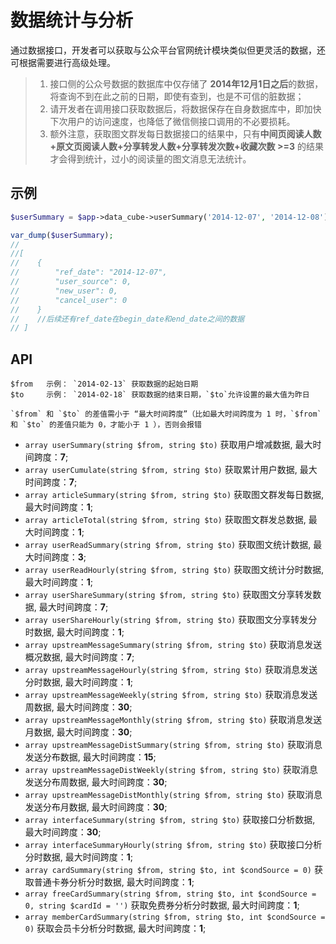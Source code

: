 # 数据统计与分析

通过数据接口，开发者可以获取与公众平台官网统计模块类似但更灵活的数据，还可根据需要进行高级处理。

>
> 1. 接口侧的公众号数据的数据库中仅存储了 **2014年12月1日之后**的数据，将查询不到在此之前的日期，即使有查到，也是不可信的脏数据；
> 2. 请开发者在调用接口获取数据后，将数据保存在自身数据库中，即加快下次用户的访问速度，也降低了微信侧接口调用的不必要损耗。
> 3. 额外注意，获取图文群发每日数据接口的结果中，只有**中间页阅读人数+原文页阅读人数+分享转发人数+分享转发次数+收藏次数 >=3** 的结果才会得到统计，过小的阅读量的图文消息无法统计。

## 示例

```php
$userSummary = $app->data_cube->userSummary('2014-12-07', '2014-12-08');

var_dump($userSummary);
//
//[
//    {
//        "ref_date": "2014-12-07",
//        "user_source": 0,
//        "new_user": 0,
//        "cancel_user": 0
//    }
//    //后续还有ref_date在begin_date和end_date之间的数据
// ]

```

## API

    $from   示例： `2014-02-13` 获取数据的起始日期
    $to     示例： `2014-02-18` 获取数据的结束日期，`$to`允许设置的最大值为昨日

    `$from` 和 `$to` 的差值需小于 “最大时间跨度”（比如最大时间跨度为 1 时，`$from` 和 `$to` 的差值只能为 0，才能小于 1 ），否则会报错

+ `array userSummary(string $from, string $to)` 获取用户增减数据, 最大时间跨度：**7**;
+ `array userCumulate(string $from, string $to)` 获取累计用户数据, 最大时间跨度：**7**;
+ `array articleSummary(string $from, string $to)` 获取图文群发每日数据, 最大时间跨度：**1**;
+ `array articleTotal(string $from, string $to)` 获取图文群发总数据, 最大时间跨度：**1**;
+ `array userReadSummary(string $from, string $to)` 获取图文统计数据, 最大时间跨度：**3**;
+ `array userReadHourly(string $from, string $to)` 获取图文统计分时数据, 最大时间跨度：**1**;
+ `array userShareSummary(string $from, string $to)` 获取图文分享转发数据, 最大时间跨度：**7**;
+ `array userShareHourly(string $from, string $to)` 获取图文分享转发分时数据, 最大时间跨度：**1**;
+ `array upstreamMessageSummary(string $from, string $to)` 获取消息发送概况数据, 最大时间跨度：**7**;
+ `array upstreamMessageHourly(string $from, string $to)` 获取消息发送分时数据, 最大时间跨度：**1**;
+ `array upstreamMessageWeekly(string $from, string $to)` 获取消息发送周数据, 最大时间跨度：**30**;
+ `array upstreamMessageMonthly(string $from, string $to)` 获取消息发送月数据, 最大时间跨度：**30**;
+ `array upstreamMessageDistSummary(string $from, string $to)` 获取消息发送分布数据, 最大时间跨度：**15**;
+ `array upstreamMessageDistWeekly(string $from, string $to)` 获取消息发送分布周数据, 最大时间跨度：**30**;
+ `array upstreamMessageDistMonthly(string $from, string $to)` 获取消息发送分布月数据, 最大时间跨度：**30**;
+ `array interfaceSummary(string $from, string $to)` 获取接口分析数据, 最大时间跨度：**30**;
+ `array interfaceSummaryHourly(string $from, string $to)` 获取接口分析分时数据, 最大时间跨度：**1**;
+ `array cardSummary(string $from, string $to, int $condSource = 0)` 获取普通卡券分析分时数据, 最大时间跨度：**1**;
+ `array freeCardSummary(string $from, string $to, int $condSource = 0, string $cardId = '')` 获取免费券分析分时数据, 最大时间跨度：**1**;
+ `array memberCardSummary(string $from, string $to, int $condSource = 0)` 获取会员卡分析分时数据, 最大时间跨度：**1**;
